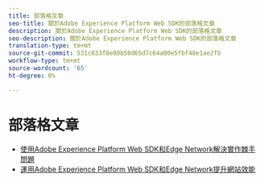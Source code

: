 ```yaml
---
title: 部落格文章
seo-title: 關於Adobe Experience Platform Web SDK的部落格文章
description: 關於Adobe Experience Platform Web SDK的部落格文章
seo-description: 關於Adobe Experience Platform Web SDK的部落格文章
translation-type: tm+mt
source-git-commit: 531c633f8e80b50d65d7c64a00e5fbf48e1ae2fb
workflow-type: tm+mt
source-wordcount: '65'
ht-degree: 0%

---
```



# 部落格文章

* [使用Adobe Experience Platform Web SDK和Edge Network解決實作棘手問題](https://medium.com/adobetech/solving-implementation-pain-points-with-adobe-experience-platform-web-sdk-and-edge-network-880b635e6819)
* [運用Adobe Experience Platform Web SDK和Edge Network提升網站效能](https://medium.com/adobetech/boosting-website-performance-with-adobe-experience-platform-web-sdk-and-edge-network-329fcf70fdf9)
